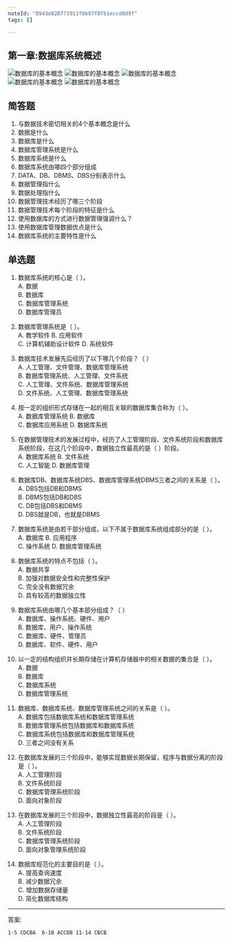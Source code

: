 ```yaml
---
noteId: "8943e020771911f0b97f8fb1eccd0d9f"
tags: []

---
```

## 第一章:数据库系统概述

![数据库的基本概念](../images/ebooks/001.jpeg)
![数据库的基本概念](../images/ebooks/002.jpeg)
![数据库的基本概念](../images/ebooks/003.jpeg)
![数据库的基本概念](../images/ebooks/004.jpeg)
![数据库的基本概念](../images/ebooks/005.jpeg)
## 简答题

1. 与数据技术密切相关的4个基本概念是什么
2. 数据是什么
3. 数据库是什么
4. 数据库管理系统是什么
5. 数据库系统是什么
6. 数据库系统由哪四个部分组成
7. DATA、DB、DBMS、DBS分别表示什么
8. 数据管理指什么
9. 数据处理指什么
10. 数据管理技术经历了哪三个阶段
11. 数据管理技术每个阶段的特征是什么
12. 使用数据库的方式进行数据管理强调什么？
13. 使用数据库管理数据优点是什么
14. 数据库系统的主要特性是什么

## 单选题

1. 数据库系统的核心是（    ）。  
   A. 数据  
   B. 数据库  
   C. 数据库管理系统  
   D. 数据库管理员 

2. 数据库管理系统是（ ）。  
   A. 教学软件    B. 应用软件  
   C. 计算机辅助设计软件    D. 系统软件  

3. 数据库技术发展先后经历了以下哪几个阶段？（    ）  
   A. 人工管理、文件管理、数据库管理系统  
   B. 数据库管理系统、人工管理、文件系统  
   C. 人工管理、文件系统、数据库管理系统  
   D. 文件系统、人工管理、数据库管理系统  

4. 按一定的组织形式存储在一起的相互关联的数据库集合称为（ ）。  
   A. 数据库管理系统    B. 数据库  
   C. 数据库应用系统    D. 数据库系统  

5. 在数据管理技术的发展过程中，经历了人工管理阶段、文件系统阶段和数据库系统阶段，在这几个阶段中，数据独立性最高的是（ ）阶段。  
   A. 数据库系统    B. 文件系统  
   C. 人工智能    D. 数据库管理  

6. 数据库DB、数据库系统DBS、数据库管理系统DBMS三者之间的关系是（ ）。  
   A. DBS包括DB和DBMS  
   B. DBMS包括DB和DBS  
   C. DB包括DBS和DBMS  
   D. DBS就是DB，也就是DBMS  

7. 数据库系统是由若干部分组成，以下不属于数据库系统组成部分的是（ ）。  
   A. 数据库    B. 应用程序  
   C. 操作系统    D. 数据库管理系统  

8. 数据库系统的特点不包括（ ）。  
   A. 数据共享  
   B. 加强对数据安全性和完整性保护  
   C. 完全没有数据冗余  
   D. 具有较高的数据独立性  

9. 数据库系统由哪几个基本部分组成？（    ）  
   A. 数据库、操作系统、硬件、用户  
   B. 数据库、用户、操作系统  
   C. 数据库、硬件、管理员  
   D. 数据库、软件、硬件、用户  

10. 以一定的结构组织并长期存储在计算机存储器中的相关数据的集合是（    ）。  
   A. 数据  
   B. 数据库  
   C. 数据库系统  
   D. 数据库管理系统  

11. 数据库、数据库系统、数据库管理系统之间的关系是（    ）。  
   A. 数据库包括数据库系统和数据库管理系统  
   B. 数据库管理系统包括数据库和数据库系统  
   C. 数据库系统包括数据库和数据库管理系统  
   D. 三者之间没有关系  

12. 在数据库发展的三个阶段中，能够实现数据长期保留，程序与数据分离的阶段是（    ）。  
   A. 人工管理阶段  
   B. 文件系统阶段  
   C. 数据库管理系统阶段  
   D. 面向对象阶段  

13. 在数据库发展的三个阶段中，数据独立性最高的阶段是（    ）。  
   A. 人工管理阶段  
   B. 文件系统阶段  
   C. 数据库管理系统阶段  
   D. 面向对象管理系统阶段  

14. 数据库规范化的主要目的是（    ）。  
   A. 提高查询速度  
   B. 减少数据冗余  
   C. 增加数据存储量  
   D. 简化数据库结构  

--- 

答案: 
```
1-5 CDCBA  6-10 ACCDB 11-14 CBCB
```

